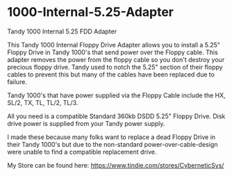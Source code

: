 # 1000-Internal-5.25-Adapter
Tandy 1000 Internal 5.25 FDD Adapter

This Tandy 1000 Internal Floppy Drive Adapter allows you to install a 5.25" Floppy Drive in Tandy 1000's that send power over the Floppy cable. This adapter removes the power from the floppy cable so you don't destroy your precious floppy drive. Tandy used to notch the 5.25" section of their floppy cables to prevent this but many of the cables have been replaced due to failure.

Tandy 1000's that have power supplied via the Floppy Cable include the HX, SL/2, TX, TL, TL/2, TL/3.

All you need is a compatible Standard 360kb DSDD 5.25" Floppy Drive. Disk drive power is supplied from your Tandy power supply.

I made these because many folks want to replace a dead Floppy Drive in their Tandy 1000's but due to the non-standard power-over-cable-design were unable to find a compatible replacement drive. 

My Store can be found here: https://www.tindie.com/stores/CyberneticSys/
